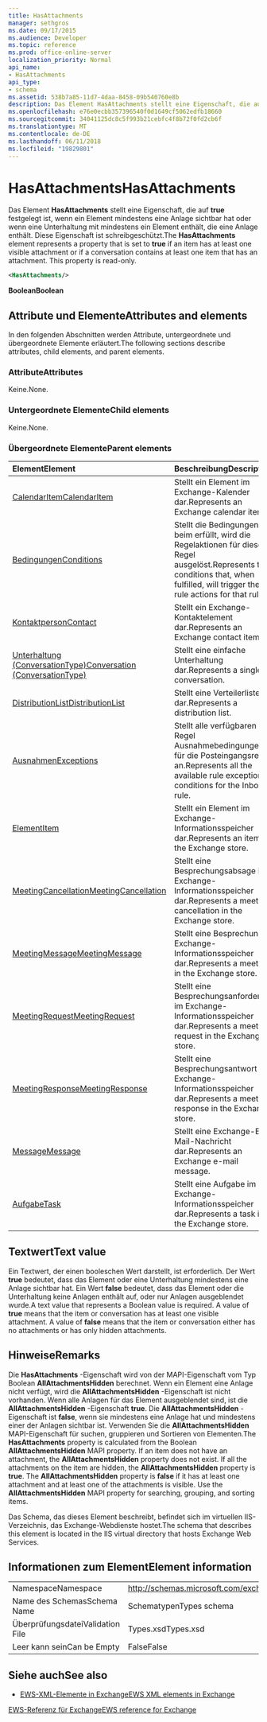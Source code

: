 ```yaml
---
title: HasAttachments
manager: sethgros
ms.date: 09/17/2015
ms.audience: Developer
ms.topic: reference
ms.prod: office-online-server
localization_priority: Normal
api_name:
- HasAttachments
api_type:
- schema
ms.assetid: 538b7a85-11d7-4daa-8458-09b540760e8b
description: Das Element HasAttachments stellt eine Eigenschaft, die auf true festgelegt ist, wenn ein Element mindestens eine Anlage sichtbar hat oder wenn eine Unterhaltung mit mindestens ein Element enthält, die eine Anlage enthält. Diese Eigenschaft ist schreibgeschützt.
ms.openlocfilehash: e76e0ecbb357396540f0d1649cf5062edfb18660
ms.sourcegitcommit: 34041125dc8c5f993b21cebfc4f8b72f0fd2cb6f
ms.translationtype: MT
ms.contentlocale: de-DE
ms.lasthandoff: 06/11/2018
ms.locfileid: "19829801"
---
```

# <a name="hasattachments"></a><span data-ttu-id="76703-104">HasAttachments</span><span class="sxs-lookup"><span data-stu-id="76703-104">HasAttachments</span></span>

<span data-ttu-id="76703-p102">Das Element **HasAttachments** stellt eine Eigenschaft, die auf **true** festgelegt ist, wenn ein Element mindestens eine Anlage sichtbar hat oder wenn eine Unterhaltung mit mindestens ein Element enthält, die eine Anlage enthält. Diese Eigenschaft ist schreibgeschützt.</span><span class="sxs-lookup"><span data-stu-id="76703-p102">The **HasAttachments** element represents a property that is set to **true** if an item has at least one visible attachment or if a conversation contains at least one item that has an attachment. This property is read-only.</span></span> 
  
```XML
<HasAttachments/>
```

 <span data-ttu-id="76703-107">**Boolean**</span><span class="sxs-lookup"><span data-stu-id="76703-107">**Boolean**</span></span>
## <a name="attributes-and-elements"></a><span data-ttu-id="76703-108">Attribute und Elemente</span><span class="sxs-lookup"><span data-stu-id="76703-108">Attributes and elements</span></span>

<span data-ttu-id="76703-109">In den folgenden Abschnitten werden Attribute, untergeordnete und übergeordnete Elemente erläutert.</span><span class="sxs-lookup"><span data-stu-id="76703-109">The following sections describe attributes, child elements, and parent elements.</span></span>
  
### <a name="attributes"></a><span data-ttu-id="76703-110">Attribute</span><span class="sxs-lookup"><span data-stu-id="76703-110">Attributes</span></span>

<span data-ttu-id="76703-111">Keine.</span><span class="sxs-lookup"><span data-stu-id="76703-111">None.</span></span>
  
### <a name="child-elements"></a><span data-ttu-id="76703-112">Untergeordnete Elemente</span><span class="sxs-lookup"><span data-stu-id="76703-112">Child elements</span></span>

<span data-ttu-id="76703-113">Keine.</span><span class="sxs-lookup"><span data-stu-id="76703-113">None.</span></span>
  
### <a name="parent-elements"></a><span data-ttu-id="76703-114">Übergeordnete Elemente</span><span class="sxs-lookup"><span data-stu-id="76703-114">Parent elements</span></span>

|<span data-ttu-id="76703-115">**Element**</span><span class="sxs-lookup"><span data-stu-id="76703-115">**Element**</span></span>|<span data-ttu-id="76703-116">**Beschreibung**</span><span class="sxs-lookup"><span data-stu-id="76703-116">**Description**</span></span>|
|:-----|:-----|
|[<span data-ttu-id="76703-117">CalendarItem</span><span class="sxs-lookup"><span data-stu-id="76703-117">CalendarItem</span></span>](calendaritem.md) <br/> |<span data-ttu-id="76703-118">Stellt ein Element im Exchange-Kalender dar.</span><span class="sxs-lookup"><span data-stu-id="76703-118">Represents an Exchange calendar item.</span></span>  <br/> |
|[<span data-ttu-id="76703-119">Bedingungen</span><span class="sxs-lookup"><span data-stu-id="76703-119">Conditions</span></span>](conditions.md) <br/> |<span data-ttu-id="76703-120">Stellt die Bedingungen, die beim erfüllt, wird die Regelaktionen für diese Regel ausgelöst.</span><span class="sxs-lookup"><span data-stu-id="76703-120">Represents the conditions that, when fulfilled, will trigger the rule actions for that rule.</span></span>  <br/> |
|[<span data-ttu-id="76703-121">Kontaktperson</span><span class="sxs-lookup"><span data-stu-id="76703-121">Contact</span></span>](contact.md) <br/> |<span data-ttu-id="76703-122">Stellt ein Exchange-Kontaktelement dar.</span><span class="sxs-lookup"><span data-stu-id="76703-122">Represents an Exchange contact item.</span></span>  <br/> |
|[<span data-ttu-id="76703-123">Unterhaltung (ConversationType)</span><span class="sxs-lookup"><span data-stu-id="76703-123">Conversation (ConversationType)</span></span>](conversation-conversationtype.md) <br/> |<span data-ttu-id="76703-124">Stellt eine einfache Unterhaltung dar.</span><span class="sxs-lookup"><span data-stu-id="76703-124">Represents a single conversation.</span></span>  <br/> |
|[<span data-ttu-id="76703-125">DistributionList</span><span class="sxs-lookup"><span data-stu-id="76703-125">DistributionList</span></span>](distributionlist.md) <br/> |<span data-ttu-id="76703-126">Stellt eine Verteilerliste dar.</span><span class="sxs-lookup"><span data-stu-id="76703-126">Represents a distribution list.</span></span>  <br/> |
|[<span data-ttu-id="76703-127">Ausnahmen</span><span class="sxs-lookup"><span data-stu-id="76703-127">Exceptions</span></span>](exceptions.md) <br/> |<span data-ttu-id="76703-128">Stellt alle verfügbaren Regel Ausnahmebedingungen für die Posteingangsregel an.</span><span class="sxs-lookup"><span data-stu-id="76703-128">Represents all the available rule exception conditions for the Inbox rule.</span></span>  <br/> |
|[<span data-ttu-id="76703-129">Element</span><span class="sxs-lookup"><span data-stu-id="76703-129">Item</span></span>](item.md) <br/> |<span data-ttu-id="76703-130">Stellt ein Element im Exchange-Informationsspeicher dar.</span><span class="sxs-lookup"><span data-stu-id="76703-130">Represents an item in the Exchange store.</span></span>  <br/> |
|[<span data-ttu-id="76703-131">MeetingCancellation</span><span class="sxs-lookup"><span data-stu-id="76703-131">MeetingCancellation</span></span>](meetingcancellation.md) <br/> |<span data-ttu-id="76703-132">Stellt eine Besprechungsabsage im Exchange-Informationsspeicher dar.</span><span class="sxs-lookup"><span data-stu-id="76703-132">Represents a meeting cancellation in the Exchange store.</span></span>  <br/> |
|[<span data-ttu-id="76703-133">MeetingMessage</span><span class="sxs-lookup"><span data-stu-id="76703-133">MeetingMessage</span></span>](meetingmessage.md) <br/> |<span data-ttu-id="76703-134">Stellt eine Besprechung im Exchange-Informationsspeicher dar.</span><span class="sxs-lookup"><span data-stu-id="76703-134">Represents a meeting in the Exchange store.</span></span>  <br/> |
|[<span data-ttu-id="76703-135">MeetingRequest</span><span class="sxs-lookup"><span data-stu-id="76703-135">MeetingRequest</span></span>](meetingrequest.md) <br/> |<span data-ttu-id="76703-136">Stellt eine Besprechungsanforderung im Exchange-Informationsspeicher dar.</span><span class="sxs-lookup"><span data-stu-id="76703-136">Represents a meeting request in the Exchange store.</span></span>  <br/> |
|[<span data-ttu-id="76703-137">MeetingResponse</span><span class="sxs-lookup"><span data-stu-id="76703-137">MeetingResponse</span></span>](meetingresponse.md) <br/> |<span data-ttu-id="76703-138">Stellt eine Besprechungsantwort im Exchange-Informationsspeicher dar.</span><span class="sxs-lookup"><span data-stu-id="76703-138">Represents a meeting response in the Exchange store.</span></span>  <br/> |
|[<span data-ttu-id="76703-139">Message</span><span class="sxs-lookup"><span data-stu-id="76703-139">Message</span></span>](message-ex15websvcsotherref.md) <br/> |<span data-ttu-id="76703-140">Stellt eine Exchange-E-Mail-Nachricht dar.</span><span class="sxs-lookup"><span data-stu-id="76703-140">Represents an Exchange e-mail message.</span></span>  <br/> |
|[<span data-ttu-id="76703-141">Aufgabe</span><span class="sxs-lookup"><span data-stu-id="76703-141">Task</span></span>](task.md) <br/> |<span data-ttu-id="76703-142">Stellt eine Aufgabe im Exchange-Informationsspeicher dar.</span><span class="sxs-lookup"><span data-stu-id="76703-142">Represents a task in the Exchange store.</span></span>  <br/> |
   
## <a name="text-value"></a><span data-ttu-id="76703-143">Textwert</span><span class="sxs-lookup"><span data-stu-id="76703-143">Text value</span></span>

<span data-ttu-id="76703-p103">Ein Textwert, der einen booleschen Wert darstellt, ist erforderlich. Der Wert **true** bedeutet, dass das Element oder eine Unterhaltung mindestens eine Anlage sichtbar hat. Ein Wert **false** bedeutet, dass das Element oder die Unterhaltung keine Anlagen enthält auf, oder nur Anlagen ausgeblendet wurde.</span><span class="sxs-lookup"><span data-stu-id="76703-p103">A text value that represents a Boolean value is required. A value of **true** means that the item or conversation has at least one visible attachment. A value of **false** means that the item or conversation either has no attachments or has only hidden attachments.</span></span> 
  
## <a name="remarks"></a><span data-ttu-id="76703-147">Hinweise</span><span class="sxs-lookup"><span data-stu-id="76703-147">Remarks</span></span>

<span data-ttu-id="76703-p104">Die **HasAttachments** -Eigenschaft wird von der MAPI-Eigenschaft vom Typ Boolean **AllAttachmentsHidden** berechnet. Wenn ein Element eine Anlage nicht verfügt, wird die **AllAttachmentsHidden** -Eigenschaft ist nicht vorhanden. Wenn alle Anlagen für das Element ausgeblendet sind, ist die **AllAttachmentsHidden** -Eigenschaft **true**. Die **AllAttachmentsHidden** -Eigenschaft ist **false**, wenn sie mindestens eine Anlage hat und mindestens einer der Anlagen sichtbar ist. Verwenden Sie die **AllAttachmentsHidden** MAPI-Eigenschaft für suchen, gruppieren und Sortieren von Elementen.</span><span class="sxs-lookup"><span data-stu-id="76703-p104">The **HasAttachments** property is calculated from the Boolean **AllAttachmentsHidden** MAPI property. If an item does not have an attachment, the **AllAttachmentsHidden** property does not exist. If all the attachments on the item are hidden, the **AllAttachmentsHidden** property is **true**. The **AllAttachmentsHidden** property is **false** if it has at least one attachment and at least one of the attachments is visible. Use the **AllAttachmentsHidden** MAPI property for searching, grouping, and sorting items.</span></span> 
  
<span data-ttu-id="76703-153">Das Schema, das dieses Element beschreibt, befindet sich im virtuellen IIS-Verzeichnis, das Exchange-Webdienste hostet.</span><span class="sxs-lookup"><span data-stu-id="76703-153">The schema that describes this element is located in the IIS virtual directory that hosts Exchange Web Services.</span></span>
  
## <a name="element-information"></a><span data-ttu-id="76703-154">Informationen zum Element</span><span class="sxs-lookup"><span data-stu-id="76703-154">Element information</span></span>

|||
|:-----|:-----|
|<span data-ttu-id="76703-155">Namespace</span><span class="sxs-lookup"><span data-stu-id="76703-155">Namespace</span></span>  <br/> |http://schemas.microsoft.com/exchange/services/2006/types  <br/> |
|<span data-ttu-id="76703-156">Name des Schemas</span><span class="sxs-lookup"><span data-stu-id="76703-156">Schema Name</span></span>  <br/> |<span data-ttu-id="76703-157">Schematypen</span><span class="sxs-lookup"><span data-stu-id="76703-157">Types schema</span></span>  <br/> |
|<span data-ttu-id="76703-158">Überprüfungsdatei</span><span class="sxs-lookup"><span data-stu-id="76703-158">Validation File</span></span>  <br/> |<span data-ttu-id="76703-159">Types.xsd</span><span class="sxs-lookup"><span data-stu-id="76703-159">Types.xsd</span></span>  <br/> |
|<span data-ttu-id="76703-160">Leer kann sein</span><span class="sxs-lookup"><span data-stu-id="76703-160">Can be Empty</span></span>  <br/> |<span data-ttu-id="76703-161">False</span><span class="sxs-lookup"><span data-stu-id="76703-161">False</span></span>  <br/> |
   
## <a name="see-also"></a><span data-ttu-id="76703-162">Siehe auch</span><span class="sxs-lookup"><span data-stu-id="76703-162">See also</span></span>



- [<span data-ttu-id="76703-163">EWS-XML-Elemente in Exchange</span><span class="sxs-lookup"><span data-stu-id="76703-163">EWS XML elements in Exchange</span></span>](ews-xml-elements-in-exchange.md)
  
[<span data-ttu-id="76703-164">EWS-Referenz für Exchange</span><span class="sxs-lookup"><span data-stu-id="76703-164">EWS reference for Exchange</span></span>](ews-reference-for-exchange.md)

